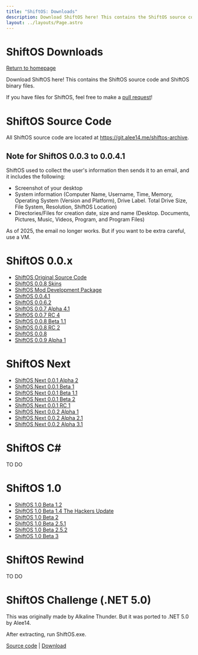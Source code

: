 ```yaml
---
title: "ShiftOS: Downloads"
description: Download ShiftOS here! This contains the ShiftOS source code and ShiftOS binary files.
layout: ../layouts/Page.astro
---
```



# ShiftOS Downloads

[Return to homepage](/)

Download ShiftOS here! This contains the ShiftOS source code and ShiftOS binary files.

If you have files for ShiftOS, feel free to make a [pull request](https://github.com/Alee14/shiftos-website)!

# ShiftOS Source Code
All ShiftOS source code are located at https://git.alee14.me/shiftos-archive.

## Note for ShiftOS 0.0.3 to 0.0.4.1
ShiftOS used to collect the user's information then sends it to an email, and it includes the following:
- Screenshot of your desktop
- System information (Computer Name, Username, Time, Memory, Operating System (Version and Platform), Drive Label. Total Drive Size, File System, Resolution, ShiftOS Location)
- Directories/Files for creation date, size and name (Desktop. Documents, Pictures, Music, Videos, Program, and Program Files)

As of 2025, the email no longer works. But if you want to be extra careful, use a VM.

# ShiftOS 0.0.x

- [ShiftOS Original Source Code](https://git.alee14.me/shiftos-archive/ShiftOS)
- [ShiftOS 0.0.8 Skins](https://github.com/Alee14/shiftos-website/raw/master/public/assets/downloads/0.0.x/shiftos-skins.tar.gz)
- [ShiftOS Mod Development Package](https://github.com/Alee14/shiftos-website/raw/master/public/assets/downloads/0.0.x/shiftos-mod.tar.gz)
- [ShiftOS 0.0.4.1](https://github.com/Alee14/shiftos-website/raw/master/public/assets/downloads/0.0.x/shiftos%200.0.4.1%20(run%20as%20admin!).exe)
- [ShiftOS 0.0.6.2](https://github.com/Alee14/shiftos-website/raw/master/public/assets/downloads/0.0.x/ShiftOS%200.0.6.2.exe)
- [ShiftOS 0.0.7 Alpha 4.1](https://github.com/Alee14/shiftos-website/raw/master/public/assets/downloads/0.0.x/ShiftOS%200.0.7%20Alpha%204.1.exe)
- [ShiftOS 0.0.7 RC 4](https://github.com/Alee14/shiftos-website/raw/master/public/assets/downloads/0.0.x/shiftos_0.0.7_rc4.exe)
- [ShiftOS 0.0.8 Beta 1.1](https://github.com/Alee14/shiftos-website/raw/master/public/assets/downloads/0.0.x/ShiftOS%200.0.8%20Beta%201.1.zip)
- [ShiftOS 0.0.8 RC 2](https://github.com/Alee14/shiftos-website/raw/master/public/assets/downloads/0.0.x/ShiftOS%200.0.8%20RC2.exe)
- [ShiftOS 0.0.8](https://github.com/Alee14/shiftos-website/raw/master/public/assets/downloads/0.0.x/ShiftOS_0.0.8_Public_Release.exe)
- [ShiftOS 0.0.9 Alpha 1](https://github.com/Alee14/shiftos-website/raw/master/public/assets/downloads/0.0.x/ShiftOS%200.0.9%20Alpha%201.exe)

# ShiftOS Next

- [ShiftOS Next 0.0.1 Alpha 2](https://github.com/Alee14/shiftos-website/raw/master/public/assets/downloads/next/ShiftOS%20Next%200.0.1%20Alpha%202.exe)
- [ShiftOS Next 0.0.1 Beta 1](https://github.com/Alee14/shiftos-website/raw/master/public/assets/downloads/next/ShiftOS%20Next%200.0.1%20Beta%201.exe)
- [ShiftOS Next 0.0.1 Beta 1.1](https://github.com/Alee14/shiftos-website/raw/master/public/assets/downloads/next/ShiftOS%20Next%200.0.1%20Beta%201.1.exe)
- [ShiftOS Next 0.0.1 Beta 2](https://github.com/Alee14/shiftos-website/raw/master/public/assets/downloads/next/ShiftOS%20Next%200.0.1%20Beta%202.exe)
- [ShiftOS Next 0.0.1 RC 1](https://github.com/Alee14/shiftos-website/raw/master/public/assets/downloads/next/ShiftOS%20Next%200.0.1%20RC1.exe)
- [ShiftOS Next 0.0.2 Alpha 1](https://github.com/Alee14/shiftos-website/raw/master/public/assets/downloads/next/ShiftOS-Next.0.0.2.Alpha.1.exe)
- [ShiftOS Next 0.0.2 Alpha 2.1](https://github.com/Alee14/shiftos-website/raw/master/public/assets/downloads/next/ShiftOS.Next.0.0.2.Alpha.2.1.exe)
- [ShiftOS Next 0.0.2 Alpha 3.1](https://github.com/Alee14/shiftos-website/raw/master/public/assets/downloads/next/shiftos_next.0.0.2.Alpha.3.1.exe)

# ShiftOS C#

TO DO

# ShiftOS 1.0

- [ShiftOS 1.0 Beta 1.2](https://github.com/Alee14/shiftos-website/raw/master/public/assets/downloads/1.x/shiftos_1.0_beta_1.2.zip)
- [ShiftOS 1.0 Beta 1.4 The Hackers Update](https://github.com/Alee14/shiftos-website/raw/master/public/assets/downloads/1.x/shiftos_1.0_beta_1.4_-_the_hacker_s_update.zip)
- [ShiftOS 1.0 Beta 2](https://github.com/Alee14/shiftos-website/raw/master/public/assets/downloads/1.x/shiftos_1.0_beta_2.zip)
- [ShiftOS 1.0 Beta 2.5.1](https://github.com/Alee14/shiftos-website/raw/master/public/assets/downloads/1.x/shiftos_1.0_beta_2.5.1.zip)
- [ShiftOS 1.0 Beta 2.5.2](https://github.com/Alee14/shiftos-website/raw/master/public/assets/downloads/1.x/shiftos_1.0_beta_2.5.2.zip)
- [ShiftOS 1.0 Beta 3](https://github.com/Alee14/shiftos-website/raw/master/public/assets/downloads/1.x/shiftos-10-beta-3.tar.gz)

# ShiftOS Rewind

TO DO

# ShiftOS Challenge (.NET 5.0)

This was originally made by Alkaline Thunder. But it was ported to .NET 5.0 by Alee14.

After extracting, run ShiftOS.exe.

[Source code](https://github.com/Alee14/shiftos-challenge) | [Download](https://github.com/Alee14/shiftos-website/raw/master/public/assets/downloads/shiftos_dotnet.zip)
